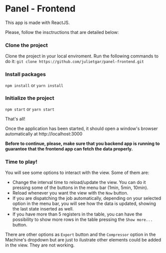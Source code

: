 # Panel - Frontend

This app is made with ReactJS.

Please, follow the insctructions that are detailed below:

### Clone the project

Clone the project in your local enviroment. Run the following commands to do it:
`git clone https://github.com/julietgar/panel-frontend.git`

### Install packages
`npm install` or `yarn install`

### Initialize the project
`npm start` or `yarn start`

That's all!

Once the application has been started, it should open a window's browser automatically at http://localhost:3000

**Before to continue, please, make sure that you backend app is running to guarantee that the frontend app can fetch the data properly.**

### Time to play!
You will see some options to interact with the view. Some of them are:
- Change the interval time to reload/update the view. You can do it pressing some of the buttons in the menu bar (1min, 5min, 10min).
- Reload whenever you want the view with the `Now` button.
- If you are dispatching the job automatically, depending on your selected option in the menu bar, you will see how the data is updated, showing the last state inserted as well.
- If you have more than 5 registers in the table, you can have the possibility to show more rows in the table pressing the `Show more...` button.

There are other options as `Export` button and the `Compressor` option in the Machine's dropdown but are just to ilustrate other elements could be added in the view. They are not working.